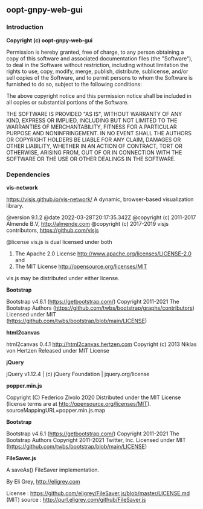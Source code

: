 ## oopt-gnpy-web-gui


### Introduction

**Copyright (c) oopt-gnpy-web-gui**

Permission is hereby granted, free of charge, to any person obtaining a copy of this software and associated documentation files (the "Software"), to deal in the Software without restriction, including without limitation the rights to use, copy, modify, merge, publish, distribute, sublicense, and/or sell copies of the Software, and to permit persons to whom the Software is furnished to do so, subject to the following conditions:

The above copyright notice and this permission notice shall be included in all copies or substantial portions of the Software.

THE SOFTWARE IS PROVIDED "AS IS", WITHOUT WARRANTY OF ANY KIND, EXPRESS OR IMPLIED, INCLUDING BUT NOT LIMITED TO THE WARRANTIES OF MERCHANTABILITY, FITNESS FOR A PARTICULAR PURPOSE AND NONINFRINGEMENT. IN NO EVENT SHALL THE AUTHORS OR COPYRIGHT HOLDERS BE LIABLE FOR ANY CLAIM, DAMAGES OR OTHER LIABILITY, WHETHER IN AN ACTION OF CONTRACT, TORT OR OTHERWISE, ARISING FROM, OUT OF OR IN CONNECTION WITH THE SOFTWARE OR THE USE OR OTHER DEALINGS IN THE SOFTWARE.

### Dependencies

**vis-network**

 https://visjs.github.io/vis-network/
 A dynamic, browser-based visualization library.
 
 @version 9.1.2
 @date    2022-03-28T20:17:35.342Z
 @copyright (c) 2011-2017 Almende B.V, http://almende.com
 @copyright (c) 2017-2019 visjs contributors, https://github.com/visjs
 
 @license
 vis.js is dual licensed under both
 
 1. The Apache 2.0 License http://www.apache.org/licenses/LICENSE-2.0 and
 2. The MIT License http://opensource.org/licenses/MIT

 vis.js may be distributed under either license.

**Bootstrap**

 Bootstrap v4.6.1 (https://getbootstrap.com/)
 Copyright 2011-2021 The Bootstrap Authors (https://github.com/twbs/bootstrap/graphs/contributors)
 Licensed under MIT (https://github.com/twbs/bootstrap/blob/main/LICENSE)

**html2canvas**  

 html2canvas 0.4.1 <http://html2canvas.hertzen.com>
 Copyright (c) 2013 Niklas von Hertzen
 Released under MIT License

**jQuery**

 jQuery v1.12.4 | (c) jQuery Foundation | jquery.org/license 

**popper.min.js**

 Copyright (C) Federico Zivolo 2020
 Distributed under the MIT License (license terms are at http://opensource.org/licenses/MIT).
 sourceMappingURL=popper.min.js.map

**Bootstrap**

 Bootstrap v4.6.1 (https://getbootstrap.com/)
 Copyright 2011-2021 The Bootstrap Authors
 Copyright 2011-2021 Twitter, Inc.
 Licensed under MIT (https://github.com/twbs/bootstrap/blob/main/LICENSE)

 
**FileSaver.js**

 A saveAs() FileSaver implementation.

 By Eli Grey, http://eligrey.com

 License : https://github.com/eligrey/FileSaver.js/blob/master/LICENSE.md (MIT)
 source  : http://purl.eligrey.com/github/FileSaver.js

           